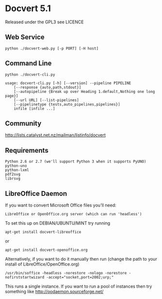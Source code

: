 Docvert 5.1
=============

Released under the GPL3 see LICENCE

Web Service
-----------

    python ./docvert-web.py [-p PORT] [-H host]

Command Line
------------

    python ./docvert-cli.py

    usage: docvert-cli.py [-h] [--version] --pipeline PIPELINE
        [--response {auto,path,stdout}]
        [--autopipeline {Break up over Heading 1.default,Nothing one long page}]
        [--url URL] [--list-pipelines]
        [--pipelinetype {tests,auto_pipelines,pipelines}]
        infile [infile ...]

Community
---------

http://lists.catalyst.net.nz/mailman/listinfo/docvert

Requirements
------------

    Python 2.6 or 2.7 (we'll support Python 3 when it supports PyUNO)
    python-uno
    python-lxml
    pdf2svg
    librsvg

LibreOffice Daemon
------------------

If you want to convert Microsoft Office files you'll need:

    LibreOffice or OpenOffice.org server (which can run 'headless')

To set this up on DEBIAN/UBUNTU/MINT try running

    apt-get install docvert-libreoffice

or

    apt-get install docvert-openoffice.org

Alternatively, if you want to do it manually then run (change the path to your install of LibreOffice/OpenOffice.org)

    /usr/bin/soffice -headless -norestore -nologo -norestore -nofirststartwizard -accept="socket,port=2002;urp;"

This runs a single instance. If you want to run a pool of instances then try something like http://oodaemon.sourceforge.net/


